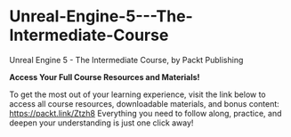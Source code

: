 # Unreal-Engine-5---The-Intermediate-Course
Unreal Engine 5 - The Intermediate Course, by Packt Publishing

**Access Your Full Course Resources and Materials!**

To get the most out of your learning experience, visit the link below to access all course resources, downloadable materials, and bonus content: https://packt.link/Ztzh8
Everything you need to follow along, practice, and deepen your understanding is just one click away!


